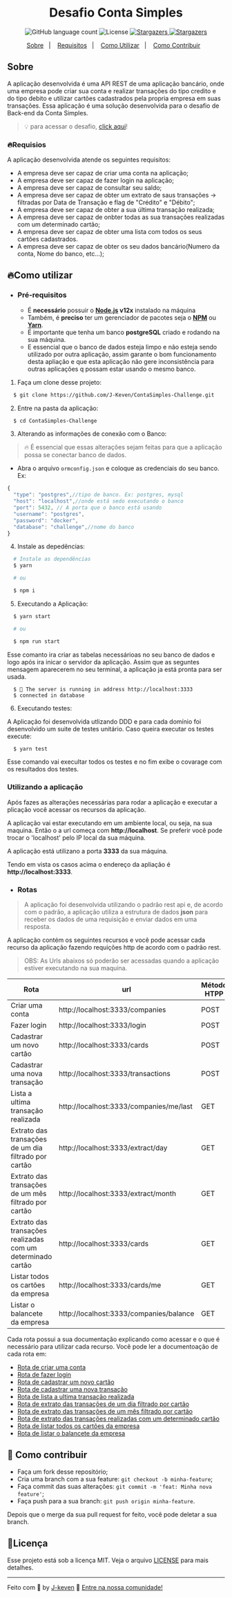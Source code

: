 <div align='center'>
  <h1>Desafio Conta Simples</h1>
</div>

<p align="center">
  <img alt="GitHub language count" src="https://img.shields.io/github/languages/count/J-Keven/ContaSimples-Challenge?color=blue">

  <img alt="License" src="https://img.shields.io/badge/license-MIT-blue">

  <a href="https://github.com/J-keven/ContaSimples-Challenge/stargazers">
    <img alt="Stargazers" src="https://img.shields.io/github/stars/J-Keven/ContaSimples-Challenge?style=social">
  </a>

  <a href="https://github.com/J-Keven/ContaSimples-Challenge/network/members">
    <img alt="Stargazers" src="https://img.shields.io/github/forks/J-keven/ContaSimples-Challenge?style=social">
  </a>
</p>


<p align="center">
  <a href="#rocket-sobre">Sobre</a>&nbsp;&nbsp;&nbsp;|&nbsp;&nbsp;&nbsp;
  <a href="#fire-requisios">Requisitos</a>&nbsp;&nbsp;&nbsp;|&nbsp;&nbsp;&nbsp;
  <a href="#fire-como-utilizar">Como Utilizar</a>&nbsp;&nbsp;&nbsp;|&nbsp;&nbsp;&nbsp;
  <a href="#rocket-como-contribuir">Como Contribuir</a>&nbsp;&nbsp;&nbsp;
  <!-- <a href="#memo-licença">Licença</a> -->
</p>

## Sobre
A aplicação desenvolvida é uma API REST de uma aplicação bancário, onde uma empresa pode criar sua conta e realizar transações do tipo credito e do tipo debito e utilizar cartões cadastrados pela propria empresa em suas transações. Essa aplicação é uma solução desenvolvida para o desafio  de Back-end da Conta Simples.

> 💡 para acessar o desafio, [click aqui](https://gitlab.com/desafio-conta-simples/developer)!

### 🔥Requisios
A aplicação desenvolvida atende os seguintes requisitos:

- A empresa deve ser capaz de criar uma conta na aplicação;
- A empresa deve ser capaz de fazer login na aplicação;
- A empresa deve ser capaz de consultar seu saldo;
- A empresa deve ser capaz de obter um extrato de saus transações -> filtradas por
Data de Transação e flag de "Crédito" e "Débito";
- A empresa deve ser capaz de obter a sua última transação realizada;
- A empresa deve ser capaz de onbter todas as sua transações realizadas com um determinado cartão;
- A empresa deve ser capaz de obter uma lista com todos os seus cartões cadastrados.
- A empresa deve ser capaz de obter os seu dados bancário(Numero da conta, Nome do banco, etc...);

## 🔥Como utilizar

- ### **Pré-requisitos**

  - É **necessário** possuir o **[Node.js](https://nodejs.org/en/) v12x** instalado na máquina
  - Também, é **preciso** ter um gerenciador de pacotes seja o **[NPM](https://www.npmjs.com/)** ou **[Yarn](https://yarnpkg.com/)**.
  - É importante que tenha um banco **postgreSQL** criado e rodando na sua máquina.
  - E essencial que o banco de dados esteja limpo e não esteja sendo utilizado por outra aplicação, assim garante o bom funcionamento desta apliação e que esta aplicação não gere inconsistência para outras aplicações q possam estar usando o mesmo banco.


1. Faça um clone desse projeto:

```sh
  $ git clone https://github.com/J-Keven/ContaSimples-Challenge.git
```

2. Entre na pasta da aplicação:
  ```sh
    $ cd ContaSimples-Challenge
  ```
3. Alterando as informações de conexão com o Banco:
  > 🔥 É essencial que essas alterações sejam feitas para que a aplicação possa se conectar banco de dados.

  - Abra o arquivo ``ormconfig.json`` e coloque as credenciais do seu banco.
   Ex:
  ```javascript
  {
    "type": "postgres",//tipo de banco. Ex: postgres, mysql
    "host": "localhost",//onde está sedo executando o banco
    "port": 5432, // A porta que o banco está usando
    "username": "postgres",
    "password": "docker",
    "database": "challenge",//nome do banco
  }
  ```
4. Instale as depedências:
```sh
  # Instale as dependências
  $ yarn

  # ou

  $ npm i
```

5. Executando a Aplicação:
```sh
  $ yarn start

  # ou

  $ npm run start
```

Esse comanto ira criar as tabelas necessárioas no seu banco de dados e logo após ira inicar o servidor da aplicação. Assim que as seguntes mensagem aparecerem no seu terminal, a aplicação ja está pronta para ser usada.

```
  $ 🚀 The server is running in address http://localhost:3333
  $ connected in database
```

6. Executando testes:

  A Aplicação foi desenvolvida utlizando DDD e para cada domínio foi desenvolvido um suite de testes unitário. Caso queira executar os testes execute:

```sh
  $ yarn test

```
  Esse comando vai execultar todos os testes e no fim exibe o covarage com os resultados dos testes.

### Utilizando a aplicação

Após fazes as alterações necessárias para rodar a aplicação e executar a plicação você acessar os recursos da aplicação.

A aplicação vai estar executando em um ambiente local, ou seja, na sua maquina. Então o a url começa com **http://localhost**.
Se preferir você pode trocar o  'localhost' pelo IP local da sua máquina.

A aplicação está utilizano a porta **3333** da sua máquina.

Tendo em vista os casos acima o endereço da apliação é **http://localhost:3333**.

- ### Rotas
> A aplicação foi desenvolvida utilizando o padrão rest api e, de acordo com o padrão, a  aplicação utiliza a estrutura de dados **json** para receber os dados de uma requisição e enviar dados em uma resposta.

A aplicação contém os seguintes recursos e você pode acessar cada recurso da aplicação fazendo requições http de acordo com o padrão rest.

> OBS: As Urls abaixos só poderão ser acessadas quando a aplicação estiver executando na sua maquina.

Rota | url | Método HTPP
---- | --- | ------
Criar uma conta | http://localhost:3333/companies | POST
Fazer login | http://localhost:3333/login | POST
Cadastrar um novo cartão | http://localhost:3333/cards | POST
Cadastrar uma nova transação | http://localhost:3333/transactions | POST
Lista a ultima transação realizada | http://localhost:3333/companies/me/last | GET
Extrato das transações de um dia filtrado por cartão | http://localhost:3333/extract/day | GET
Extrato das transações de um mês filtrado por cartão | http://localhost:3333/extract/month  | GET
Extrato das transações realizadas com um determinado cartão | http://localhost:3333/cards | GET
Listar todos os cartões da empresa | http://localhost:3333/cards/me | GET
Listar o balancete da empresa | http://localhost:3333/companies/balance | GET

Cada rota possui a sua documentação explicando como acessar e o que é necessário para utilizar cada recurso. Você pode ler a documentoação de cada rota em:

- [Rota de criar uma conta](./docs/createCompany.md)
- [Rota de fazer login](./docs/login.md)
- [Rota de cadastrar um novo cartão](./docs/createCard.md)
- [Rota de cadastrar uma nova transação](./docs/createTransactions.md)
- [Rota de lista a ultima transação realizada](./docs/lastTransaction.md)
- [Rota de extrato das transações de um dia filtrado por cartão](./docs/extract.md#####/day)
- [Rota de extrato das transações de um mês filtrado por cartão](./docs/extract.md#####/month)
- [Rota de extrato das transações realizadas com um determinado cartão](./docs/extract.md#####/card)
- [Rota de listar todos os cartões da empresa](./docs/listAllCardsOfCompany.md)
- [Rota de listar o balancete da empresa](./docs/getBalance.md)

## 🚀 Como contribuir

- Faça um fork desse repositório;
- Cria uma branch com a sua feature: `git checkout -b minha-feature`;
- Faça commit das suas alterações: `git commit -m 'feat: Minha nova feature'`;
- Faça push para a sua branch: `git push origin minha-feature`.

Depois que o merge da sua pull request for feito, você pode deletar a sua branch.

## 📝Licença

Esse projeto está sob a licença MIT. Veja o arquivo [LICENSE](./LICENSE) para mais detalhes.

---

Feito com 💜 by [J-keven](github.com/j-keven) :wave: [Entre na nossa comunidade!](https://discordapp.com/invite/gCRAFhc)
